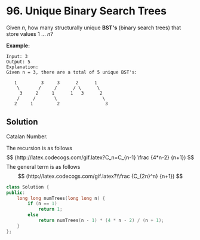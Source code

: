 # 96. Unique Binary Search Trees

Given *n*, how many structurally unique **BST's** (binary search trees) that store values 1 ... *n*?

**Example:**

```
Input: 3
Output: 5
Explanation:
Given n = 3, there are a total of 5 unique BST's:

   1         3     3      2      1
    \       /     /      / \      \
     3     2     1      1   3      2
    /     /       \                 \
   2     1         2                 3
```

## Solution

Catalan Number.

The recursion is as follows
$$
(http://latex.codecogs.com/gif.latex?C_n=C_{n-1} \frac {4*n-2} {n+1})
$$
The general term is as follows
$$
(http://latex.codecogs.com/gif.latex?\\frac {C_{2n}^n} {n+1}) 
$$


```C++
class Solution {
public:
    long long numTrees(long long n) {
        if (n == 1)
            return 1;
        else 
            return numTrees(n - 1) * (4 * n - 2) / (n + 1);
    }
};
```

​     
